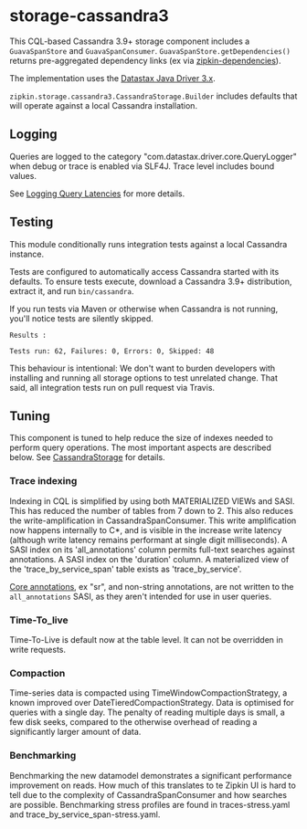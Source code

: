 # storage-cassandra3

This CQL-based Cassandra 3.9+ storage component includes a `GuavaSpanStore` and `GuavaSpanConsumer`.
`GuavaSpanStore.getDependencies()` returns pre-aggregated dependency links (ex via [zipkin-dependencies](https://github.com/openzipkin/zipkin-dependencies)).

The implementation uses the [Datastax Java Driver 3.x](https://github.com/datastax/java-driver).

`zipkin.storage.cassandra3.CassandraStorage.Builder` includes defaults that will operate against a local Cassandra installation.

## Logging
Queries are logged to the category "com.datastax.driver.core.QueryLogger" when debug or trace is
enabled via SLF4J. Trace level includes bound values.

See [Logging Query Latencies](http://docs.datastax.com/en/developer/java-driver/3.0/supplemental/manual/logging/#logging-query-latencies) for more details.

## Testing
This module conditionally runs integration tests against a local Cassandra instance.

Tests are configured to automatically access Cassandra started with its defaults.
To ensure tests execute, download a Cassandra 3.9+ distribution, extract it, and run `bin/cassandra`.

If you run tests via Maven or otherwise when Cassandra is not running,
you'll notice tests are silently skipped.
```
Results :

Tests run: 62, Failures: 0, Errors: 0, Skipped: 48
```

This behaviour is intentional: We don't want to burden developers with
installing and running all storage options to test unrelated change.
That said, all integration tests run on pull request via Travis.

## Tuning
This component is tuned to help reduce the size of indexes needed to perform query operations. The most important aspects are described below. See [CassandraStorage](src/main/java/zipkin/storage/cassandra/CassandraStorage.java) for details.

### Trace indexing

Indexing in CQL is simplified by using both MATERIALIZED VIEWs and SASI.
This has reduced the number of tables from 7 down to 2. This also reduces the write-amplification in CassandraSpanConsumer.
This write amplification now happens internally to C*, and is visible in the increase write latency (although write latency
remains performant at single digit milliseconds).
A SASI index on its 'all_annotations' column permits full-text searches against annotations.
A SASI index on the 'duration' column.
A materialized view of the 'trace_by_service_span' table exists as 'trace_by_service'.

[Core annotations](../zipkin/src/main/java/zipkin/Constants.java#L184),
ex "sr", and non-string annotations, are not written to the `all_annotations` SASI, as they aren't intended for use in user queries.

### Time-To_live
Time-To-Live is default now at the table level. It can not be overridden in write requests.

### Compaction
Time-series data is compacted using TimeWindowCompactionStrategy, a known improved over DateTieredCompactionStrategy. Data is
optimised for queries with a single day. The penalty of reading multiple days is small, a few disk seeks, compared to the
otherwise overhead of reading a significantly larger amount of data.

### Benchmarking
Benchmarking the new datamodel demonstrates a significant performance improvement on reads. How much of this translates to te
Zipkin UI is hard to tell due to the complexity of CassandraSpanConsumer and how searches are possible. Benchmarking stress
profiles are found in traces-stress.yaml and trace_by_service_span-stress.yaml.
